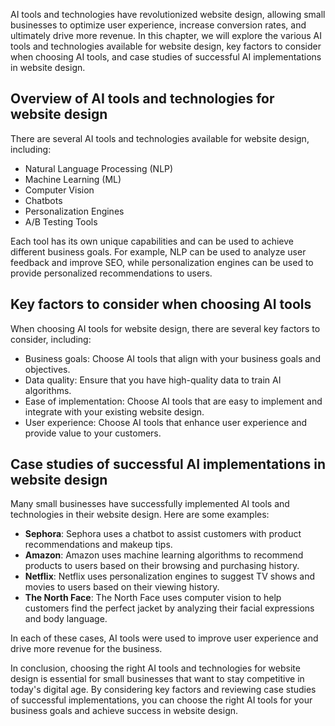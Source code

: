 
AI tools and technologies have revolutionized website design, allowing small businesses to optimize user experience, increase conversion rates, and ultimately drive more revenue. In this chapter, we will explore the various AI tools and technologies available for website design, key factors to consider when choosing AI tools, and case studies of successful AI implementations in website design.

Overview of AI tools and technologies for website design
--------------------------------------------------------

There are several AI tools and technologies available for website design, including:

* Natural Language Processing (NLP)
* Machine Learning (ML)
* Computer Vision
* Chatbots
* Personalization Engines
* A/B Testing Tools

Each tool has its own unique capabilities and can be used to achieve different business goals. For example, NLP can be used to analyze user feedback and improve SEO, while personalization engines can be used to provide personalized recommendations to users.

Key factors to consider when choosing AI tools
----------------------------------------------

When choosing AI tools for website design, there are several key factors to consider, including:

* Business goals: Choose AI tools that align with your business goals and objectives.
* Data quality: Ensure that you have high-quality data to train AI algorithms.
* Ease of implementation: Choose AI tools that are easy to implement and integrate with your existing website design.
* User experience: Choose AI tools that enhance user experience and provide value to your customers.

Case studies of successful AI implementations in website design
---------------------------------------------------------------

Many small businesses have successfully implemented AI tools and technologies in their website design. Here are some examples:

* **Sephora**: Sephora uses a chatbot to assist customers with product recommendations and makeup tips.
* **Amazon**: Amazon uses machine learning algorithms to recommend products to users based on their browsing and purchasing history.
* **Netflix**: Netflix uses personalization engines to suggest TV shows and movies to users based on their viewing history.
* **The North Face**: The North Face uses computer vision to help customers find the perfect jacket by analyzing their facial expressions and body language.

In each of these cases, AI tools were used to improve user experience and drive more revenue for the business.

In conclusion, choosing the right AI tools and technologies for website design is essential for small businesses that want to stay competitive in today's digital age. By considering key factors and reviewing case studies of successful implementations, you can choose the right AI tools for your business goals and achieve success in website design.
